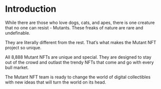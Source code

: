 # Introduction

While there are those who love dogs, cats, and apes, there is one creature that no one can resist - Mutants. These freaks of nature are rare and undefinable.&#x20;

They are literally different from the rest. That’s what makes the Mutant NFT project so unique.&#x20;

All 8,888 Mutant NFTs are unique and special. They are designed to stay out of the crowd and outlast the trendy NFTs that come and go with every bull market.&#x20;

The Mutant NFT team is ready to change the world of digital collectibles with new ideas that will turn the world on its head.
